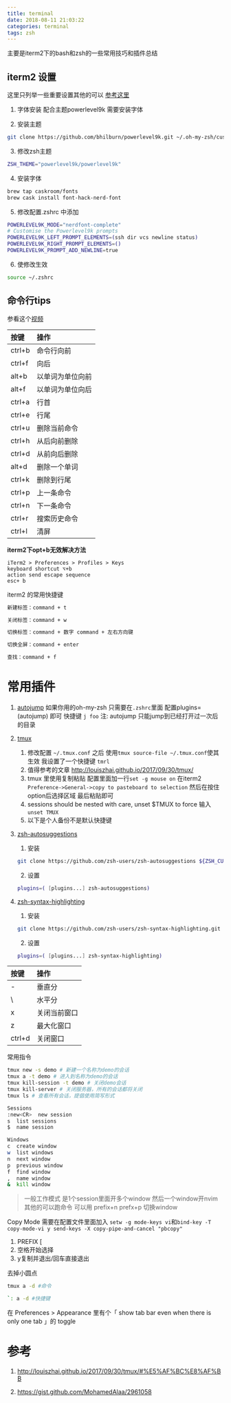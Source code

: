 ```yaml
---
title: terminal
date: 2018-08-11 21:03:22
categories: terminal
tags: zsh
---
```

主要是iterm2下的bash和zsh的一些常用技巧和插件总结
<!--more-->

## iterm2 设置
这里只列举一些重要设置其他的可以 [参考这里](https://blog.biezhi.me/2018/11/build-a-beautiful-mac-terminal-environment.html)

1. 字体安装
配合主题powerlevel9k 需要安装字体

2. 安装主题

```bash
git clone https://github.com/bhilburn/powerlevel9k.git ~/.oh-my-zsh/custom/themes/powerlevel9k
```

3. 修改zsh主题

```bash
ZSH_THEME="powerlevel9k/powerlevel9k"
```

4. 安装字体

```bash
brew tap caskroom/fonts
brew cask install font-hack-nerd-font
```

5. 修改配置.zshrc 中添加

```bash
POWERLEVEL9K_MODE="nerdfont-complete"
# Customise the Powerlevel9k prompts
POWERLEVEL9K_LEFT_PROMPT_ELEMENTS=(ssh dir vcs newline status)
POWERLEVEL9K_RIGHT_PROMPT_ELEMENTS=()
POWERLEVEL9K_PROMPT_ADD_NEWLINE=true
```

6. 使修改生效

```bash
source ~/.zshrc
```

## 命令行tips
参看这个[视频](https://www.bilibili.com/video/av4337389/)

| 按键   | 操作             |
|:-------|:-----------------|
| ctrl+b | 命令行向前       |
| ctrl+f | 向后             |
| alt+b  | 以单词为单位向前 |
| alt+f  | 以单词为单位向后 |
| ctrl+a | 行首             |
| ctrl+e | 行尾             |
| ctrl+u | 删除当前命令     |
| ctrl+h | 从后向前删除     |
| ctrl+d | 从前向后删除     |
| alt+d  | 删除一个单词     |
| ctrl+k | 删除到行尾       |
| ctrl+p | 上一条命令       |
| ctrl+n | 下一条命令       |
| ctrl+r | 搜索历史命令     |
| ctrl+l | 清屏             |

**iterm2下opt+b无效解决方法**

```
iTerm2 > Preferences > Profiles > Keys
keyboard shortcut ⌥+b
action send escape sequence
esc+ b
```

iterm2 的常用快捷键

```bash
新建标签：command + t

关闭标签：command + w

切换标签：command + 数字 command + 左右方向键

切换全屏：command + enter

查找：command + f
```

# 常用插件

1. [autojump](https://github.com/wting/autojump)
如果你用的oh-my-zsh 只需要在`.zshrc`里面 配置plugins=(autojump) 即可
快捷键 `j foo`
注: autojump 只能jump到已经打开过一次后的目录

1. [tmux](https://www.hamvocke.com/blog/a-quick-and-easy-guide-to-tmux/)
   1. 修改配置 `~/.tmux.conf` 之后 使用`tmux source-file ~/.tmux.conf`使其生效 我设置了一个快捷键  `tmrl`
   1. 值得参考的文章 http://louiszhai.github.io/2017/09/30/tmux/
   1. tmux 里使用复制粘贴 配置里面加一行`set -g mouse on` 在iterm2 `Preference->General->copy to pasteboard to selection` 然后在按住option后选择区域 最后粘贴即可
   1. sessions should be nested with care, unset $TMUX to force 输入 `unset TMUX`
   1. 以下是个人备份不是默认快捷键
1. [zsh-autosuggestions](https://github.com/zsh-users/zsh-autosuggestions)
    1. 安装
    ```bash
    git clone https://github.com/zsh-users/zsh-autosuggestions ${ZSH_CUSTOM:-~/.oh-my-zsh/custom}/plugins/zsh-autosuggestions
    ```

    2. 设置

    ```bash
    plugins=( [plugins...] zsh-autosuggestions)
    ```

1. [zsh-syntax-highlighting](https://github.com/zsh-users/zsh-syntax-highlighting)
    1. 安装

    ```bash
    git clone https://github.com/zsh-users/zsh-syntax-highlighting.git ${ZSH_CUSTOM:-~/.oh-my-zsh/custom}/plugins/zsh-syntax-highlighting
    ```

    2. 设置

    ```bash
    plugins=( [plugins...] zsh-syntax-highlighting)
    ```

| 按键   | 操作         |
|:-------|:-------------|
| -      | 垂直分       |
| \      | 水平分       |
| x      | 关闭当前窗口 |
| z      | 最大化窗口   |
| ctrl+d | 关闭窗口     |

常用指令

```bash
tmux new -s demo # 新建一个名称为demo的会话
tmux a -t demo # 进入到名称为demo的会话
tmux kill-session -t demo # 关闭demo会话
tmux kill-server # 关闭服务器，所有的会话都将关闭
tmux ls # 查看所有会话，提倡使用简写形式

Sessions
:new<CR>  new session
s  list sessions
$  name session

Windows
c  create window
w  list windows
n  next window
p  previous window
f  find window
,  name window
&  kill window
```

>一般工作模式 是1个session里面开多个window 然后一个window开nvim 其他的可以跑命令 可以用 prefix+n prefx+p 切换window

Copy Mode
需要在配置文件里面加入
`setw -g mode-keys vi`和`bind-key -T copy-mode-vi y send-keys -X copy-pipe-and-cancel "pbcopy"`
1. PREFIX [ 
2. 空格开始选择
3. y复制并退出/回车直接退出

去掉小圆点
```bash
tmux a -d #命令

`: a -d #快捷键
```
在 Preferences > Appearance 里有个「 show tab bar even when there is only one tab 」的 toggle

# 参考

1. <http://louiszhai.github.io/2017/09/30/tmux/#%E5%AF%BC%E8%AF%BB>

1. <https://gist.github.com/MohamedAlaa/2961058>
